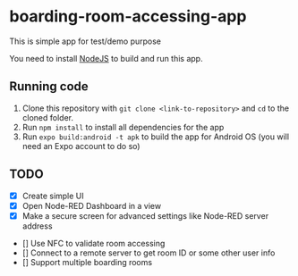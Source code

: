 # boarding-room-accessing-app

This is simple app for test/demo purpose

You need to install [NodeJS](https://nodejs.org/en/download/) to build and run this app.

## Running code

1. Clone this repository with `git clone <link-to-repository>` and `cd` to the cloned folder.
2. Run `npm install` to install all dependencies for the app
3. Run `expo build:android -t apk` to build the app for Android OS (you will need an Expo account to do so)

## TODO

- [x] Create simple UI
- [x] Open Node-RED Dashboard in a view
- [x] Make a secure screen for advanced settings like Node-RED server address
- [] Use NFC to validate room accessing
- [] Connect to a remote server to get room ID or some other user info
- [] Support multiple boarding rooms
